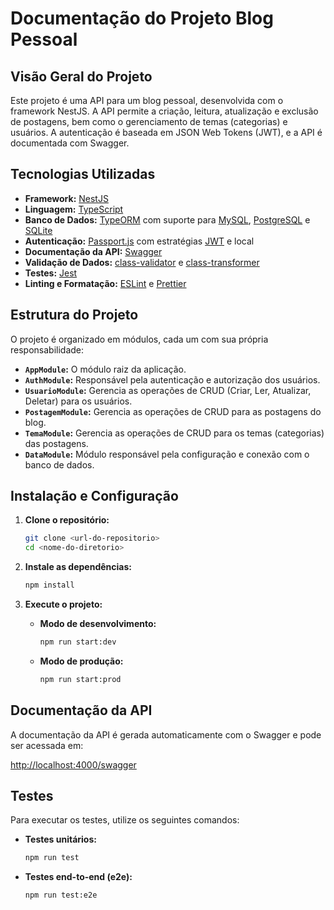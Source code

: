 # Documentação do Projeto Blog Pessoal

## Visão Geral do Projeto

Este projeto é uma API para um blog pessoal, desenvolvida com o framework NestJS. A API permite a criação, leitura, atualização e exclusão de postagens, bem como o gerenciamento de temas (categorias) e usuários. A autenticação é baseada em JSON Web Tokens (JWT), e a API é documentada com Swagger.

## Tecnologias Utilizadas

- **Framework:** [NestJS](https://nestjs.com/)
- **Linguagem:** [TypeScript](https://www.typescriptlang.org/)
- **Banco de Dados:** [TypeORM](https://typeorm.io/) com suporte para [MySQL](https://www.mysql.com/), [PostgreSQL](https://www.postgresql.org/) e [SQLite](https://www.sqlite.org/index.html)
- **Autenticação:** [Passport.js](http://www.passportjs.org/) com estratégias [JWT](https://jwt.io/) e local
- **Documentação da API:** [Swagger](https://swagger.io/)
- **Validação de Dados:** [class-validator](https://github.com/typestack/class-validator) e [class-transformer](https://github.com/typestack/class-transformer)
- **Testes:** [Jest](https://jestjs.io/)
- **Linting e Formatação:** [ESLint](https://eslint.org/) e [Prettier](https://prettier.io/)

## Estrutura do Projeto

O projeto é organizado em módulos, cada um com sua própria responsabilidade:

- **`AppModule`:** O módulo raiz da aplicação.
- **`AuthModule`:** Responsável pela autenticação e autorização dos usuários.
- **`UsuarioModule`:** Gerencia as operações de CRUD (Criar, Ler, Atualizar, Deletar) para os usuários.
- **`PostagemModule`:** Gerencia as operações de CRUD para as postagens do blog.
- **`TemaModule`:** Gerencia as operações de CRUD para os temas (categorias) das postagens.
- **`DataModule`:** Módulo responsável pela configuração e conexão com o banco de dados.

## Instalação e Configuração

1.  **Clone o repositório:**

    ```bash
    git clone <url-do-repositorio>
    cd <nome-do-diretorio>
    ```

2.  **Instale as dependências:**

    ```bash
    npm install
    ```

3.  **Execute o projeto:**
    - **Modo de desenvolvimento:**

      ```bash
      npm run start:dev
      ```

    - **Modo de produção:**

      ```bash
      npm run start:prod
      ```

## Documentação da API

A documentação da API é gerada automaticamente com o Swagger e pode ser acessada em:

[http://localhost:4000/swagger](http://localhost:4000/swagger)

## Testes

Para executar os testes, utilize os seguintes comandos:

- **Testes unitários:**

  ```bash
  npm run test
  ```

- **Testes end-to-end (e2e):**

  ```bash
  npm run test:e2e
  ```
